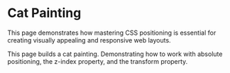 # Cat Painting

This page demonstrates how mastering CSS positioning is essential for creating visually appealing and responsive web layouts.

This page builds a cat painting. Demonstrating how to work with absolute positioning, the z-index property, and the transform property.